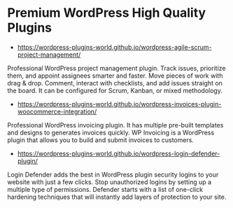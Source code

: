 # Premium WordPress High Quality Plugins

- https://wordpress-plugins-world.github.io/wordpress-agile-scrum-project-management/

<p>
Professional WordPress project management plugin. Track issues, prioritize them, and appoint assignees smarter and faster. Move pieces of work with drag & drop. Comment, interact with checklists, and add issues straight on the board. It can be configured for Scrum, Kanban, or mixed methodology.
</p>

- https://wordpress-plugins-world.github.io/wordpress-invoices-plugin-woocommerce-integration/

<p>
Professional WordPress invoicing plugin. It has multiple pre-built templates and designs to generates invoices quickly.
WP Invoicing is a WordPress plugin that allows you to build and submit invoices to customers.
</p>

- https://wordpress-plugins-world.github.io/wordpress-login-defender-plugin/

<p>
Login Defender adds the best in WordPress plugin security logins to your website with just a few clicks.
Stop unauthorized logins by setting up a multiple type of permissions.
Defender starts with a list of one-click hardening techniques that will instantly add layers of protection to your site.
</p>
